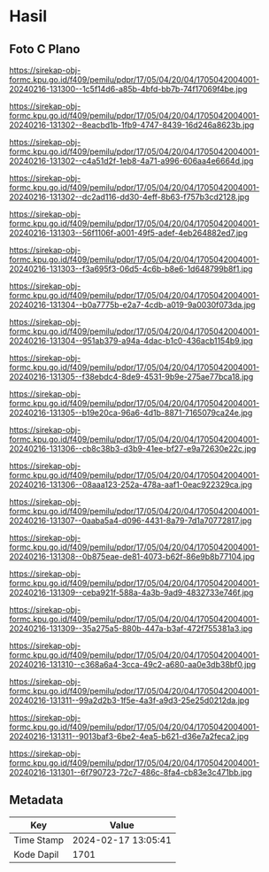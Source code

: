 # Hasil

## Foto C Plano

https://sirekap-obj-formc.kpu.go.id/f409/pemilu/pdpr/17/05/04/20/04/1705042004001-20240216-131300--1c5f14d6-a85b-4bfd-bb7b-74f17069f4be.jpg

https://sirekap-obj-formc.kpu.go.id/f409/pemilu/pdpr/17/05/04/20/04/1705042004001-20240216-131302--8eacbd1b-1fb9-4747-8439-16d246a8623b.jpg

https://sirekap-obj-formc.kpu.go.id/f409/pemilu/pdpr/17/05/04/20/04/1705042004001-20240216-131302--c4a51d2f-1eb8-4a71-a996-606aa4e6664d.jpg

https://sirekap-obj-formc.kpu.go.id/f409/pemilu/pdpr/17/05/04/20/04/1705042004001-20240216-131302--dc2ad116-dd30-4eff-8b63-f757b3cd2128.jpg

https://sirekap-obj-formc.kpu.go.id/f409/pemilu/pdpr/17/05/04/20/04/1705042004001-20240216-131303--56f1106f-a001-49f5-adef-4eb264882ed7.jpg

https://sirekap-obj-formc.kpu.go.id/f409/pemilu/pdpr/17/05/04/20/04/1705042004001-20240216-131303--f3a695f3-06d5-4c6b-b8e6-1d648799b8f1.jpg

https://sirekap-obj-formc.kpu.go.id/f409/pemilu/pdpr/17/05/04/20/04/1705042004001-20240216-131304--b0a7775b-e2a7-4cdb-a019-9a0030f073da.jpg

https://sirekap-obj-formc.kpu.go.id/f409/pemilu/pdpr/17/05/04/20/04/1705042004001-20240216-131304--951ab379-a94a-4dac-b1c0-436acb1154b9.jpg

https://sirekap-obj-formc.kpu.go.id/f409/pemilu/pdpr/17/05/04/20/04/1705042004001-20240216-131305--f38ebdc4-8de9-4531-9b9e-275ae77bca18.jpg

https://sirekap-obj-formc.kpu.go.id/f409/pemilu/pdpr/17/05/04/20/04/1705042004001-20240216-131305--b19e20ca-96a6-4d1b-8871-7165079ca24e.jpg

https://sirekap-obj-formc.kpu.go.id/f409/pemilu/pdpr/17/05/04/20/04/1705042004001-20240216-131306--cb8c38b3-d3b9-41ee-bf27-e9a72630e22c.jpg

https://sirekap-obj-formc.kpu.go.id/f409/pemilu/pdpr/17/05/04/20/04/1705042004001-20240216-131306--08aaa123-252a-478a-aaf1-0eac922329ca.jpg

https://sirekap-obj-formc.kpu.go.id/f409/pemilu/pdpr/17/05/04/20/04/1705042004001-20240216-131307--0aaba5a4-d096-4431-8a79-7d1a70772817.jpg

https://sirekap-obj-formc.kpu.go.id/f409/pemilu/pdpr/17/05/04/20/04/1705042004001-20240216-131308--0b875eae-de81-4073-b62f-86e9b8b77104.jpg

https://sirekap-obj-formc.kpu.go.id/f409/pemilu/pdpr/17/05/04/20/04/1705042004001-20240216-131309--ceba921f-588a-4a3b-9ad9-4832733e746f.jpg

https://sirekap-obj-formc.kpu.go.id/f409/pemilu/pdpr/17/05/04/20/04/1705042004001-20240216-131309--35a275a5-880b-447a-b3af-472f755381a3.jpg

https://sirekap-obj-formc.kpu.go.id/f409/pemilu/pdpr/17/05/04/20/04/1705042004001-20240216-131310--c368a6a4-3cca-49c2-a680-aa0e3db38bf0.jpg

https://sirekap-obj-formc.kpu.go.id/f409/pemilu/pdpr/17/05/04/20/04/1705042004001-20240216-131311--99a2d2b3-1f5e-4a3f-a9d3-25e25d0212da.jpg

https://sirekap-obj-formc.kpu.go.id/f409/pemilu/pdpr/17/05/04/20/04/1705042004001-20240216-131311--9013baf3-6be2-4ea5-b621-d36e7a2feca2.jpg

https://sirekap-obj-formc.kpu.go.id/f409/pemilu/pdpr/17/05/04/20/04/1705042004001-20240216-131301--6f790723-72c7-486c-8fa4-cb83e3c471bb.jpg


## Metadata

| Key        | Value               |
| ---------- | ------------------- |
| Time Stamp | 2024-02-17 13:05:41 |
| Kode Dapil | 1701                |



